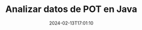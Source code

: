 ---
############################# Static ############################
layout: "auto-gen-parser"
date: 2024-02-13T17:01:10
draft: false
otherformats: 

############################# Head ############################
head_title: "Analizar datos de POT en Java"
head_description: "Analice rápidamente los datos de los documentos en Java."

############################# Header ############################
title: "Analizar datos de POT en Java"
description: "Analice los datos de POT con unas pocas líneas de código Java."
bg_image: "https://cms.admin.containerize.com/templates/aspose/App_Themes/V3/images/bg/header1.png"
bg_overlay: false
button:
    enable: true
    icon: "fas fa-arrow-down"
    label: "Descargue prueba gratis"
    link: "https://downloads.groupdocs.com/parser/java"

############################# SubMenu ############################
submenu:
    enable: true

    left:
        img_alt: "GroupDocs.Parser for Java"
        image: "https://cms.admin.containerize.com/templates/groupdocs/images/product-logos/90x90-noborder/groupdocs-parser-java.png"
        product: "GroupDocs.Parser"
        platform: "Java"

    middle:
        button:

            # button loop
            - link: "https://apireference.groupdocs.com/parser/java"
              text: "Referencia de la API"

            # button loop
            - link: "https://github.com/groupdocs-parser"
              text: "Ejemplos de código"

            # button loop
            - link: "https://products.groupdocs.app/parser/family"
              text: "demostraciones en vivo"

            # button loop
            - link: "https://purchase.groupdocs.com/pricing/parser/java"
              text: "Precios"

    right:
        link_download: "https://downloads.groupdocs.com/parser"
        link_learn: "https://docs.groupdocs.com/parser/java"
        link_buy: "https://purchase.groupdocs.com"

############################# About ############################
about:
    enable: true
    title: "Analizar datos con plantillas en GroupDocs.Parser for Java"
    content: |
        Las plantillas pueden mejorar en gran medida la eficiencia, la precisión y la coherencia de la extracción de datos de los documentos. GroupDocs.Parser for Java ofrece una potente solución para trabajar con plantillas.
        
        Con GroupDocs.Parser for Java, puede crear fácilmente plantillas para diferentes tipos de documentos, incluidos PDF y documentos de Microsoft Word. También puede utilizar plantillas para el análisis por lotes de varios documentos.

        Las mejores prácticas para trabajar con plantillas en GroupDocs.Parser for Java incluyen el uso de identificadores únicos y la prueba exhaustiva de las plantillas antes de la implementación. Con GroupDocs.Parser for Java, puede optimizar la extracción de datos y lograr mejores resultados.

        Descargue y pruebe GroupDocs.Parser for Java hoy para simplificar sus tareas de análisis de documentos y mejorar su productividad. Nuestra documentación y recursos de soporte están disponibles para ayudarlo a comenzar y lograr el éxito.

        Obtenga más información sobre el análisis de documentos en [documentación](https://docs.groupdocs.com/parser/java/working-with-templates/).

############################# More ############################
more:
    enable: true
    title_left: "Requisitos del sistema"
    content_left: |
        GroupDocs.Parser for Java Las API son compatibles con todas las principales plataformas y sistemas operativos. Antes de ejecutar el código a continuación, asegúrese de tener instalados los siguientes requisitos previos en su sistema.
        
        * Sistemas operativos: Microsoft Windows, Linux, MacOS
        * Entornos de desarrollo: NetBeans, Intellij IDEA, Eclipse, etc.
        * Marcos
        * Descarga la última versión de GroupDocs.Parser for Java desde [Maven](https://repository.groupdocs.com/webapp/#/artifacts/browse/tree/General/repo/com/groupdocs/groupdocs-parser)

    title_right: "Por qué usar GroupDocs.Parser for Java"
    content_right: |
        * Compatibilidad con la extracción de texto sin formato de cualquier documento compatible    
        * Análisis de documentos a través de plantillas definidas por el usuario    
        * Totalmente compatible con la extracción de texto estructurado    
        * Búsqueda de texto por palabra clave y expresión regular    
        * Extraiga texto formateado, metadatos, imágenes, contenedores y archivos adjuntos    
        * Extraiga la tabla de contenido para algunos formatos de documentos compatibles    
        * Analizar datos de formulario de PDF documentos    
        * Extraer hipervínculos del documento           

############################# Demos ############################
demos:
    enable: true
    title: "Demostraciones en vivo: analice datos de POT en línea"
    content: |
       Analice los datos del archivo POT ahora mismo visitando el sitio web [GroupDocs.Parser Live Demos](https://products.groupdocs.app/parser/pot).
       La demostración en vivo tiene los siguientes beneficios.
        
############################# About Formats ############################
about_formats:
    enable: true

############################# More Formats ############################
more_formats:
    enable: true
    title: "Analizar datos de otros formatos de documentos"
    content: |
        Java API de análisis de documentos para formatos de archivo e imágenes. Extraiga datos para algunos de los formatos de archivo populares como se indica a continuación.

############################# Back to top ###############################
back_to_top:
    enable: true
---